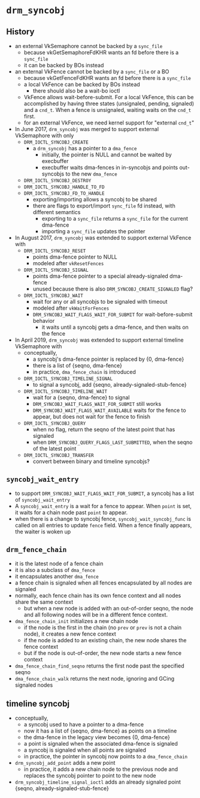 `drm_syncobj`
=============

## History

- an external VkSemaphore cannot be backed by a `sync_file`
  - because vkGetSemaphoreFdKHR wants an fd before there is a `sync_file`
  - it can be backed by BOs instead
- an external VkFence cannot be backed by a `sync_file` or a BO
  - because vkGetFenceFdKHR wants an fd before there is a `sync_file`
  - a local VkFence can be backed by BOs instead
    - there should also be a wait-bo ioctl
  - VkFence allows wait-before-submit.  For a local VkFence, this can be
    accomplished by having three states (unsignaled, pending, signaled) and a
    `cnd_t`.  When a fence is unsignaled, waiting waits on the `cnd_t` first.
  - for an external VkFence, we need kernel support for "external `cnd_t`"
- In June 2017, `drm_syncobj` was merged to support external VkSemaphore with
  only
  - `DRM_IOCTL_SYNCOBJ_CREATE`
    - a `drm_syncobj` has a pointer to a `dma_fence`
      - initially, the pointer is NULL and cannot be waited by execbuffer
      - execbuffer waits dma-fences in in-syncobjs and points out-syncobjs to
        the new `dma_fence`
  - `DRM_IOCTL_SYNCOBJ_DESTROY`
  - `DRM_IOCTL_SYNCOBJ_HANDLE_TO_FD`
  - `DRM_IOCTL_SYNCOBJ_FD_TO_HANDLE`
    - exporting/importing allows a syncobj to be shared
    - there are flags to export/import `sync_file` fd instead, with different
      semantics
      - exporting to a `sync_file` returns a `sync_file` for the current
        dma-fence
      - importing a `sync_file` updates the pointer
- In August 2017, `drm_syncobj` was extended to support external VkFence with
  - `DRM_IOCTL_SYNCOBJ_RESET`
    - points dma-fence pointer to NULL
    - modeled after `vkResetFences`
  - `DRM_IOCTL_SYNCOBJ_SIGNAL`
    - points dma-fence pointer to a special already-signaled dma-fence
    - unused because there is also `DRM_SYNCOBJ_CREATE_SIGNALED` flag?
  - `DRM_IOCTL_SYNCOBJ_WAIT`
    - wait for any or all syncobjs to be signaled with timeout
    - modeled after `vkWaitForFences`
    - `DRM_SYNCOBJ_WAIT_FLAGS_WAIT_FOR_SUBMIT` for wait-before-submit behavior
      - it waits until a syncobj gets a dma-fence, and then waits on the fence
- In April 2019, `drm_syncobj` was extended to support external timeline
  VkSemaphore with
  - conceptually,
    - a syncobj's dma-fence pointer is replaced by {0, dma-fence}
    - there is a list of {seqno, dma-fence}
    - in practice, `dma_fence_chain` is introduced
  - `DRM_IOCTL_SYNCOBJ_TIMELINE_SIGNAL`
    - to signal a syncobj, add {seqno, already-signaled-stub-fence}
  - `DRM_IOCTL_SYNCOBJ_TIMELINE_WAIT`
    - wait for a {seqno, dma-fence} to signal
    - `DRM_SYNCOBJ_WAIT_FLAGS_WAIT_FOR_SUBMIT` still works
    - `DRM_SYNCOBJ_WAIT_FLAGS_WAIT_AVAILABLE` waits for the fence to appear,
      but does not wait for the fence to finish
  - `DRM_IOCTL_SYNCOBJ_QUERY`
    - when no flag, return the seqno of the latest point that has signaled
    - when `DRM_SYNCOBJ_QUERY_FLAGS_LAST_SUBMITTED`, when the seqno of the
      latest point
  - `DRM_IOCTL_SYNCOBJ_TRANSFER`
    - convert between binary and timeline syncobjs?

## `syncobj_wait_entry`

- to support `DRM_SYNCOBJ_WAIT_FLAGS_WAIT_FOR_SUBMIT`, a syncobj has a list of
  `syncobj_wait_entry`
- A `syncobj_wait_entry` is a wait for a fence to appear.  When `point` is
  set, it waits for a chain node past `point` to appear.
- when there is a change to syncobj fence, `syncobj_wait_syncobj_func` is
  called on all entries to update `fence` field.  When a fence finally
  appears, the waiter is woken up

## `drm_fence_chain`

- it is the latest node of a fence chain
- it is also a subclass of `dma_fence`
- it encapsulates another `dma_fence`
- a fence chain is signaled when all fences encapsulated by all nodes are
  signaled
- normally, each fence chain has its own fence context and all nodes share the
  same context
  - but when a new node is added with an out-of-order seqno, the node and all
    following nodes will be in a different fence context.
- `dma_fence_chain_init` initializes a new chain node
  - if the node is the first in the chain (no `prev` or `prev` is not a chain
    node), it creates a new fence context
  - if the node is added to an existing chain, the new node shares the fence
    context
  - but if the node is out-of-order, the new node starts a new fence context
- `dma_fence_chain_find_seqno` returns the first node past the specified seqno
- `dma_fence_chain_walk` returns the next node, ignoring and GCing signaled
  nodes

## timeline syncobj

- conceptually,
  - a syncobj used to have a pointer to a dma-fence
  - now it has a list of {seqno, dma-fence} as points on a timeline
  - the dma-fence in the legacy view becomes {0, dma-fence}
  - a point is signaled when the associated dma-fence is signaled
  - a syncobj is signaled when all points are signaled
  - in practice, the pointer in syncobj now points to a `dma_fence_chain`
- `drm_syncobj_add_point` adds a new point
  - in practice, it adds a new chain node to the previous node and
    replaces the syncobj pointer to point to the new node
- `drm_syncobj_timeline_signal_ioctl` adds an already signaled point
  {seqno, already-signaled-stub-fence} 
